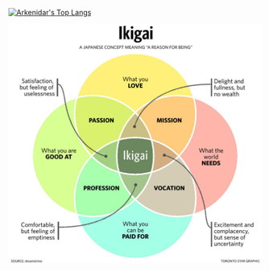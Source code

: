 [![Arkenidar's Top Langs](https://github-readme-stats.vercel.app/api/top-langs/?username=arkenidar&hide_progress=true)](https://github.com/anuraghazra/github-readme-stats)

![](ikigai.jpg)
